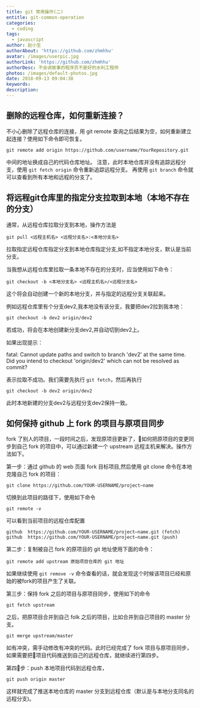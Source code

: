 ```yaml
---
title: git 常用操作(二)
entitle: git-common-operation
categories:
  - coding
tags:
  - javascript
author: 赵小生
authorAbout: 'https://github.com/zhmhhu'
avatar: /images/userpic.jpg
authorLink: 'https://github.com/zhmhhu'
authorDesc: 不会讲故事的程序员不是好的水利工程师
photos: /images/default-photos.jpg
date: 2018-09-13 09:04:38
keywords:
description:
---
```


## 删除的远程仓库，如何重新连接？
不小心删除了远程仓库的连接，用 git remote 查询之后结果为空，如何重新建立起连接？使用如下命令即可恢复。

```
git remote add origin https://github.com/username/YourRepository.git
```

中间的地址换成自己的代码仓库地址。
注意，此时本地仓库并没有追踪远程分支，使用 `git fetch origin` 命令重新追踪远程分支。
再使用 `git branch` 命令就可以查看到所有本地和远程的分支了。

## 将远程git仓库里的指定分支拉取到本地（本地不存在的分支）

通常，从远程仓库拉取分支到本地，操作方法是
```
git pull <远程主机名> <远程分支名>:<本地分支名>
```
拉取指定远程仓库指定分支到本地仓库指定分支,如不指定本地分支，默认是当前分支。

当我想从远程仓库里拉取一条本地不存在的分支时，应当使用如下命令：
```
git checkout -b <本地分支名> <远程主机名>/<远程分支名>
```
这个将会自动创建一个新的本地分支，并与指定的远程分支关联起来。

例如远程仓库里有个分支dev2,我本地没有该分支，我要把dev2拉到我本地：
```
git checkout -b dev2 origin/dev2
```
若成功，将会在本地创建新分支dev2,并自动切到dev2上。

如果出现提示：

fatal: Cannot update paths and switch to branch 'dev2' at the same time.
Did you intend to checkout 'origin/dev2' which can not be resolved as commit?

表示拉取不成功。我们需要先执行 `git fetch`，然后再执行
```
git checkout -b dev2 origin/dev2
```
此时本地新建的分支dev2与远程分支dev2保持一致。

## 如何保持 github 上 fork 的项目与原项目同步

fork 了别人的项目，一段时间之后，发现原项目更新了，如何把原项目的变更同步到自己 fork 的项目中，可以通过新建一个 upstream 远程主机来解决。操作方法如下。

第一步：通过 github 的 web 页面 fork 目标项目,然后使用 git clone 命令在本地克隆自己 fork 的项目：

```
git clone https://github.com/YOUR-USERNAME/project—name
```

切换到此项目的路径下，使用如下命令

```
git remote -v
```

可以看到当前项目的远程仓库配置

```
github  https://github.com/YOUR-USERNAME/project—name.git (fetch)
github  https://github.com/YOUR-USERNAME/project—name.git (push)
```

第二步：复制被自己 fork 的原项目的 git 地址使用下面的命令：

```
git remote add upstream 原始项目仓库的 git 地址
```

如果继续使用 `git remove -v` 命令查看的话，就会发现这个时候该项目已经和原始的被fork的项目产生了关联。

第三步：保持 fork 之后的项目与原项目同步，使用如下的命令

```
git fetch upstream
```

之后，把原项目合并到自己 folk 之后的项目，比如合并到自己项目的 master 分支。
```
git merge upstream/master
```

如有冲突，需手动修改有冲突的代码。此时已经完成了 fork 项目与原项目同步，如果需要把项目代码推送到自己的远程仓库，就继续进行第四步。

第四步：push 本地项目代码到远程仓库，
 ```
 git push origin master
 ```
这样就完成了推送本地仓库的 master 分支到远程仓库（默认是与本地分支同名的远程分支)。
